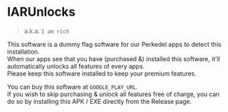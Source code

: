 # IARUnlocks

> a.k.a. `I am rich`

This software is a dummy flag software for our Perkedel apps to detect this installation.  
When our apps see that you have (purchased &) installed this software, it'll automatically unlocks all features of every apps.  
Please keep this software installed to keep your premium features.

You can buy this software at `GOOGLE_PLAY_URL`.  
If you wish to skip purchasing & unlock all features free of charge, you can do so by installing this APK / EXE directly from the Release page.

